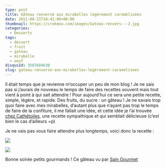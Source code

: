 ```yaml
---
type: post
title: Gâteau renversé aux mirabelles légèrement caramélisées
date: 2011-08-21T18:41:00+00:00
thumbnail: https://crokmou.com/images/Gateau-renvers---2.jpg
categories:
  - Desserts
tags:
  - dessert
  - fruit
  - gateau
  - mirabelle
  - oeuf
disqusId: 3587684638
slug: gateau-renverse-aux-mirabelles-legerement-caramelisees
---
```


Il était temps que je revienne m’occuper un peu de mon blog ! Je ne sais pas si j’aurais de nouveau le temps de faire des recettes souvent mais tout vient à point à qui sait attendre ! Pour aujourd’hui ce sera une petite recette, simple, légère, et rapide. Des fruits, du sucre : un gâteau ! Je ne savais trop quoi faire avec mes mirabelles, d’autant plus que n’ayant pas trop le temps de faire de la confiture, il me fallait une idée, et cette idée je l’ai trouvée [chez Cathétoiles](http://cathetoiles.free.fr/?p=697), une recette sympathique et qui semblait délicieuse (c’est bien le cas d’ailleurs =p)

Je ne vais pas vous faire attendre plus longtemps, voici donc la recette :

[![](http://4.bp.blogspot.com/-37XH0blHzyI/TqmmG1WghTI/AAAAAAAABBs/LVzwZYxpfP8/s1600/gateau+renverse%25CC%2581+mirabelles.jpg)](http://4.bp.blogspot.com/-37XH0blHzyI/TqmmG1WghTI/AAAAAAAABBs/LVzwZYxpfP8/s1600/gateau+renverse%25CC%2581+mirabelles.jpg)

[![](http://3.bp.blogspot.com/-miZ-NN7mngI/TlFBG1J-GAI/AAAAAAAAAh0/x7_46Kw_wQQ/s640/Gateau+renverse%25CC%2581+1+copie.jpg)](http://3.bp.blogspot.com/-miZ-NN7mngI/TlFBG1J-GAI/AAAAAAAAAh0/x7_46Kw_wQQ/s1600/Gateau+renverse%25CC%2581+1+copie.jpg)

Bonne soirée petits gourmands !  Ce gâteau vu par [Sain Gourmet](http://saingourmet.blogspot.com/2011/11/gateau-renverse-aux-mirabelles.html) 